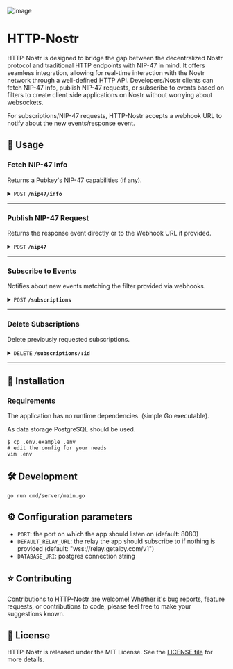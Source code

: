 ![image](https://github.com/getAlby/http-nostr/assets/64399555/81516030-b3dd-44ab-be4f-5a5edf5dfcdd)

# HTTP-Nostr

HTTP-Nostr is designed to bridge the gap between the decentralized Nostr protocol and traditional HTTP endpoints with NIP-47 in mind. It offers seamless integration, allowing for real-time interaction with the Nostr network through a well-defined HTTP API. Developers/Nostr clients can fetch NIP-47 info, publish NIP-47 requests, or subscribe to events based on filters to create client side applications on Nostr without worrying about websockets.

For subscriptions/NIP-47 requests, HTTP-Nostr accepts a webhook URL to notify about the new events/response event.

<!-- ## 🛝 Try it out

Endpoints:  -->

## 🤙 Usage

### Fetch NIP-47 Info

Returns a Pubkey's NIP-47 capabilities (if any).

<details>
<summary>
<code>POST</code> <code><b>/nip47/info</b></code>
</summary>

#### Request Body

> | name      |  type     | data type               | description                                                           |
> |-----------|-----------|-------------------------|-----------------------------------------------------------------------|
> | relayUrl  |  optional | string           | If no relay is provided, it uses the default relay (wss://relay.getalby.com/v1)  |
> | walletPubkey  |  required | string   | Pubkey of the NIP-47 Wallet Provider  |

#### Response

> ```json
> {
>   "id": "a16ye1391c22xx........xxxxx",
>   "pubkey": "a16y69effexxxx........xxxxx",
>   "created_at": 1708336682,
>   "kind": 13194,
>   "tags": [],
>   "content": "pay_invoice,pay_keysend,get_balance,get_info,make_invoice,lookup_invoice,list_transactions",
>   "sig": <signature>
> }
>```
</details>

------------------------------------------------------------------------------------------

### Publish NIP-47 Request

Returns the response event directly or to the Webhook URL if provided.

<details>
<summary>
<code>POST</code> <code><b>/nip47</b></code>
</summary>

#### Request Body

> | name      |  type     | data type               | description                                                           |
> |-----------|-----------|-------------------------|-----------------------------------------------------------------------|
> | relayUrl  |  optional | string           | If no relay is provided, it uses the default relay (wss://relay.getalby.com/v1)  |
> | webhookUrl  |  optional | string         | Webhook URL to publish the response event, returns the event directly if not provided  |
> | walletPubkey  |  required | string   | Pubkey of the NIP-47 Wallet Provider  |
> | event  |  required | JSON object ([nostr.Event](https://pkg.go.dev/github.com/nbd-wtf/go-nostr@v0.25.7#Event))  | **Signed** request event  |


#### Response (with webhook)

> "webhook received"

#### Response (without webhook)

> ```json
> {
>   "id": "a16ycf4a01bcxx........xxxxx",
>   "pubkey": "a16y69effexxxx........xxxxx",
>   "created_at": 1709033612,
>   "kind": 23195,
>   "tags": [
>       [
>           "p",
>           "f490f5xxxxx........xxxxx"
>       ],
>       [
>           "e",
>           "a41aefxxxxx........xxxxx"
>       ]
>   ],
>   "content": <encrypted content>,
>   "sig": <signature>
> }
>```
</details>

------------------------------------------------------------------------------------------

### Subscribe to Events

Notifies about new events matching the filter provided via webhooks.

<details>
<summary>
<code>POST</code> <code><b>/subscriptions</b></code>
</summary>

#### Request Body

> | name      |  type     | data type               | description                                                           |
> |-----------|-----------|-------------------------|-----------------------------------------------------------------------|
> | relayUrl  |  optional | string           | If no relay is provided, it uses the default relay  |
> | webhookUrl  |  required | string         | Webhook URL to publish events |
> | filter  |  required | JSON object ([nostr.Filter](https://pkg.go.dev/github.com/nbd-wtf/go-nostr@v0.25.7#Filter)) | Filters to subscribe to |


#### Response

> ```json
> {
>   "subscription_id": 1,
>   "webhookUrl": "https://your.webhook.url"
> }
>```
</details>

------------------------------------------------------------------------------------------

### Delete Subscriptions

Delete previously requested subscriptions.

<details>
<summary>
<code>DELETE</code> <code><b>/subscriptions/:id</b></code>
</summary>

#### Parameter

> | name      |  type     | data type               | description                                                           |
> |-----------|-----------|-------------------------|-----------------------------------------------------------------------|
> | id  |  required | string           | ID received on subscribing to a relay  |


#### Response

> ```json
> "subscription x stopped"
>```
</details>

------------------------------------------------------------------------------------------

## 🚀 Installation

### Requirements

The application has no runtime dependencies. (simple Go executable).

As data storage PostgreSQL should be used.

    $ cp .env.example .env
    # edit the config for your needs
    vim .env

## 🛠️ Development

`go run cmd/server/main.go`

## ⚙️ Configuration parameters

- `PORT`: the port on which the app should listen on (default: 8080)
- `DEFAULT_RELAY_URL`: the relay the app should subscribe to if nothing is provided (default: "wss://relay.getalby.com/v1")
- `DATABASE_URI`: postgres connection string

## ⭐ Contributing

Contributions to HTTP-Nostr are welcome! Whether it's bug reports, feature requests, or contributions to code, please feel free to make your suggestions known.

## 📄 License

HTTP-Nostr is released under the MIT License. See the [LICENSE file](./LICENSE) for more details.

